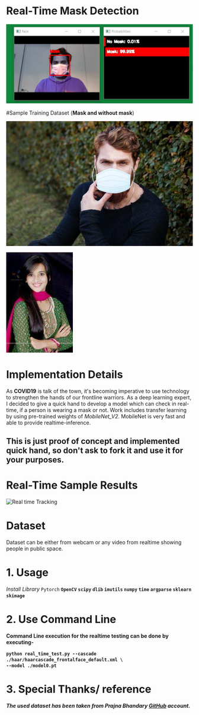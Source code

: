 # Real-Time Mask Detection

![Sample Output](results/sample_output.png)

#Sample Training Dataset (**Mask and without mask**)

![Sample Dataset](results/0-with-mask.jpg)

![Sample Dataset](results/0.jpg)

# Implementation Details

As **COVID19** is talk of the town, it's becoming imperative to use technology to strengthen the hands of our frontline warriors. 
As a deep learning expert, I decided to give a quick hand to develop a model which can check in real-time, if a person is wearing a mask or not.
Work includes transfer learning by using pre-trained weights of *MobileNet_V2*. MobileNet is very fast and able to provide realtime-inference.

## This is just proof of concept and implemented quick hand, so don't ask to fork it and use it for your purposes.

# Real-Time Sample Results
![Real time Tracking](results/mask_detection.gif)

# Dataset
Dataset can be either from webcam or any video from realtime showing people in public space. 

# 1. Usage
*Install Library*
`Pytorch`<b>
`OpenCV`<b>
`scipy` <b>
`dlib` <b>
`imutils`<b>
`numpy`<b>
`time`<b>
`argparse`<b>
`sklearn`<b>
`skimage`<b>


# 2. Use Command Line

Command Line execution for the realtime testing can be done by executing-
```
python real_time_test.py --cascade ./haar/haarcascade_frontalface_default.xml \
--model ./model0.pt
```

# 3. Special Thanks/ reference

*The used dataset has been taken from Prajna Bhandary [GitHub](https://github.com/prajnasb/observations/tree/master/experiements/data) account.* 